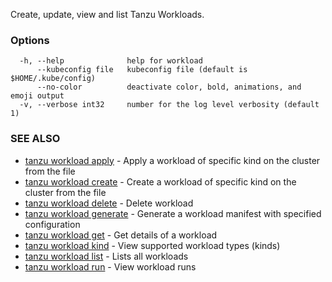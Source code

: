 Create, update, view and list Tanzu Workloads.

### Options

```
  -h, --help              help for workload
      --kubeconfig file   kubeconfig file (default is $HOME/.kube/config)
      --no-color          deactivate color, bold, animations, and emoji output
  -v, --verbose int32     number for the log level verbosity (default 1)
```

### SEE ALSO

* [tanzu workload apply](tanzu_workload_apply.md)	 - Apply a workload of specific kind on the cluster from the file
* [tanzu workload create](tanzu_workload_create.md)	 - Create a workload of specific kind on the cluster from the file
* [tanzu workload delete](tanzu_workload_delete.md)	 - Delete workload
* [tanzu workload generate](tanzu_workload_generate.md)	 - Generate a workload manifest with specified configuration
* [tanzu workload get](tanzu_workload_get.md)	 - Get details of a workload
* [tanzu workload kind](tanzu_workload_kind.md)	 - View supported workload types (kinds)
* [tanzu workload list](tanzu_workload_list.md)	 - Lists all workloads
* [tanzu workload run](tanzu_workload_run.md)	 - View workload runs

